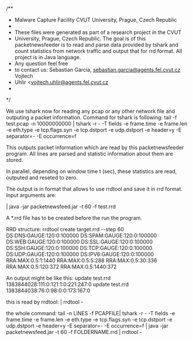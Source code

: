 

/**
 * Malware Capture Facility CVUT University, Prague, Czech Republic
 * 
 * These files were generated as part of a research project in the CVUT
 * University, Prague, Czech Republic. The goal is of this packetnewsfeeder is to read and parse data provided by tshark and count statistics from network traffic and output that for rrd format. All project is in Java language.
 * Any question feel free
 * to contact us: Sebastian Garcia, sebastian.garcia@agents.fel.cvut.cz Vojtech
 * Uhlir <vojtech.uhlir@agents.fel.cvut.cz
 * 
 */


We use tshark now for reading any pcap or any other network file and outputing a packet information.
Command for tshark is following:
tail -f test.pcap -n 10000000000 | tshark -r - -T fields -e frame.time -e frame.len -e eth.type -e tcp.flags.syn -e tcp.dstport -e udp.dstport -e header=y -E separator=- -E occurrence=f 

This outputs packet information which are read by this packetnewsfeeder program.
All lines are parsed and statistic information about them are stored.

In parallel, depending on window time t (sec), these statistics are read, outputed and reseted to zero.

The output is in format that allows to use rrdtool and save it in rrd format.
Input arguments are:

| java -jar packetnewsfeed.jar -t 60 -f test.rrd 

A *.rrd file has to be created before the run the program.

RRD structure:
rrdtool create target.rrd --step 60 DS:DNS:GAUGE:120:0:100000 DS:SPAM:GAUGE:120:0:100000 DS:WEB:GAUGE:120:0:100000 DS:SSL:GAUGE:120:0:100000 DS:SSH:GAUGE:120:0:100000 DS:TCP:GAUGE:120:0:100000 DS:UDP:GAUGE:120:0:100000 DS:IPV6:GAUGE:120:0:100000 RRA:MAX:0.5:1:1440 RRA:MAX:0.5:5:288 RRA:MAX:0.5:30:336 RRA:MAX:0.5:120:372 RRA:MAX:0.5:1440:372


An output might be like this:
update test.rrd 1383844028:111:0:121:1:0:221:247:0
update test.rrd 1383844038:76:0:98:0:0:173:167:0

this is read by rrdtool:
| rrdtool -

the whole command:
tail -n LINES -f PCAPFILE| tshark -r - -T fields -e frame.time -e frame.len -e eth.type -e tcp.flags.syn -e tcp.dstport -e udp.dstport -e header=y -E separator=- -E occurrence=f | java -jar packetnewsfeed.jar -t 60 -f FOLDERNAME.rrd | rrdtool -



